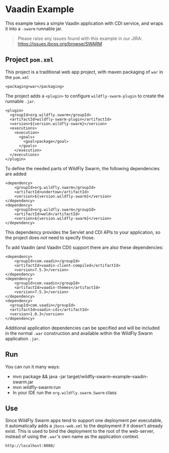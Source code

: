 # Vaadin Example

This example takes a simple Vaadin application with CDI service, and wraps it into
a `-swarm` runnable jar.

> Please raise any issues found with this example in our JIRA:
> https://issues.jboss.org/browse/SWARM

## Project `pom.xml`

This project is a traditional web app project, with maven packaging
of `war` in the `pom.xml`

    <packaging>war</packaging>

The project adds a `<plugin>` to configure `wildfly-swarm-plugin` to
create the runnable `.jar`.

    <plugin>
      <groupId>org.wildfly.swarm</groupId>
      <artifactId>wildfly-swarm-plugin</artifactId>
      <version>${version.wildfly-swarm}</version>
      <executions>
        <execution>
          <goals>
            <goal>package</goal>
          </goals>
        </execution>
      </executions>
    </plugin>

To define the needed parts of WildFly Swarm, the following dependencies are added

    <dependency>
        <groupId>org.wildfly.swarm</groupId>
        <artifactId>undertow</artifactId>
        <version>${version.wildfly-swarm}</version>
    </dependency>
    <dependency>
        <groupId>org.wildfly.swarm</groupId>
        <artifactId>weld</artifactId>
        <version>${version.wildfly-swarm}</version>
    </dependency>

This dependency provides the Servlet and CDI APIs to your application, so the
project does *not* need to specify those.

To add Vaadin (and Vaadin CDI) support there are also these dependencies:

    <dependency>
        <groupId>com.vaadin</groupId>
        <artifactId>vaadin-client-compiled</artifactId>
        <version>7.5.3</version>
    </dependency>
    <dependency>
        <groupId>com.vaadin</groupId>
        <artifactId>vaadin-themes</artifactId>
        <version>7.5.3</version>
    </dependency>
    <dependency>
      <groupId>com.vaadin</groupId>
      <artifactId>vaadin-cdi</artifactId>
      <version>1.0.3</version>
    </dependency>

Additional application dependencies can be
specified and will be included in the normal `.war` construction and available
within the WildFly Swarm application `.jar`.

## Run

You can run it many ways:

* mvn package && java -jar target/wildfly-swarm-example-vaadin-swarm.jar
* mvn wildfly-swarm:run
* In your IDE run the `org.wildfly.swarm.Swarm` class

## Use

Since WildFly Swarm apps tend to support one deployment per executable, it
automatically adds a `jboss-web.xml` to the deployment if it doesn't already
exist.  This is used to bind the deployment to the root of the web-server,
instead of using the `.war`'s own name as the application context.

    http://localhost:8080/
